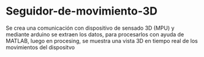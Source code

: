 # Seguidor-de-movimiento-3D
Se crea una comunicación con dispositivo de sensado 3D (MPU) y mediante arduino se extraen los datos, para procesarlos con ayuda de MATLAB, luego en procesing, se muestra una vista 3D en tiempo real de los movimientos del dispositvo
